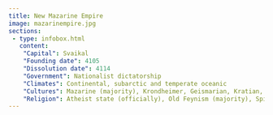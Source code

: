 ```yaml
---
title: New Mazarine Empire
image: mazarinempire.jpg
sections:
 - type: infobox.html
   content:
    "Capital": Svaikal
    "Founding date": 4105
    "Dissolution date": 4114
    "Government": Nationalist dictatorship
    "Climates": Continental, subarctic and temperate oceanic
    "Cultures": Mazarine (majority), Krondheimer, Geismarian, Kratian, Elves (minorities)
    "Religion": Atheist state (officially), Old Feynism (majority), Spirit faith, Cult of the Inheritor, Mekhatimism (minorities)
---
```

